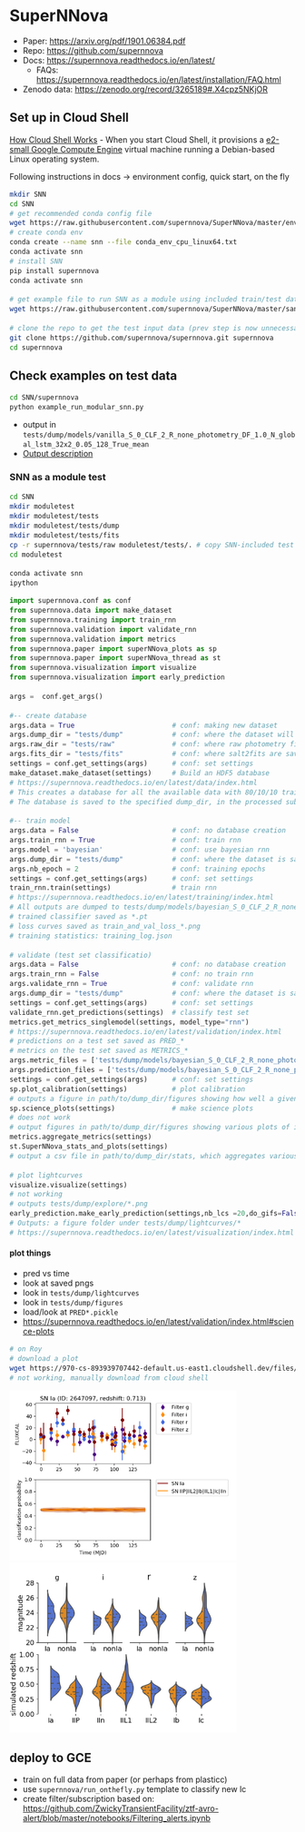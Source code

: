 # SuperNNova

- Paper: https://arxiv.org/pdf/1901.06384.pdf
- Repo: https://github.com/supernnova
- Docs: https://supernnova.readthedocs.io/en/latest/
    - FAQs: https://supernnova.readthedocs.io/en/latest/installation/FAQ.html
- Zenodo data: https://zenodo.org/record/3265189#.X4cpz5NKjOR


## Set up in Cloud Shell

[How Cloud Shell Works](https://cloud.google.com/shell/docs/how-cloud-shell-works)
    - When you start Cloud Shell, it provisions a [e2-small Google Compute Engine](https://cloud.google.com/compute/docs/machine-types) virtual machine running a Debian-based Linux operating system.

Following instructions in docs -> environment config, quick start, on the fly
```bash
mkdir SNN
cd SNN
# get recommended conda config file
wget https://raw.githubusercontent.com/supernnova/SuperNNova/master/env/conda_env_cpu_linux64.txt .
# create conda env
conda create --name snn --file conda_env_cpu_linux64.txt
conda activate snn
# install SNN
pip install supernnova
conda activate snn

# get example file to run SNN as a module using included train/test data
wget https://raw.githubusercontent.com/supernnova/SuperNNova/master/sandbox/example_run_modular_snn.py

# clone the repo to get the test input data (prev step is now unnecessary)
git clone https://github.com/supernnova/supernnova.git supernnova
cd supernnova
```


## Check examples on test data
```bash
cd SNN/supernnova
python example_run_modular_snn.py
```
- output in `tests/dump/models/vanilla_S_0_CLF_2_R_none_photometry_DF_1.0_N_global_lstm_32x2_0.05_128_True_mean`
- [Output description](https://supernnova.readthedocs.io/en/latest/installation/five_minute_guide.html#train-an-rnn)

### SNN as a module test
```bash
cd SNN
mkdir moduletest
mkdir moduletest/tests
mkdir moduletest/tests/dump
mkdir moduletest/tests/fits
cp -r supernnova/tests/raw moduletest/tests/. # copy SNN-included test data
cd moduletest

conda activate snn
ipython
```
```python
import supernnova.conf as conf
from supernnova.data import make_dataset
from supernnova.training import train_rnn
from supernnova.validation import validate_rnn
from supernnova.validation import metrics
from supernnova.paper import superNNova_plots as sp
from supernnova.paper import superNNova_thread as st
from supernnova.visualization import visualize
from supernnova.visualization import early_prediction

args =  conf.get_args()

#-- create database
args.data = True 						# conf: making new dataset
args.dump_dir = "tests/dump" 			# conf: where the dataset will be saved
args.raw_dir = "tests/raw"				# conf: where raw photometry files are saved
args.fits_dir = "tests/fits"			# conf: where salt2fits are saved
settings = conf.get_settings(args) 		# conf: set settings
make_dataset.make_dataset(settings)		# Build an HDF5 database
# https://supernnova.readthedocs.io/en/latest/data/index.html
# This creates a database for all the available data with 80/10/10 train/validate/test splits.
# The database is saved to the specified dump_dir, in the processed subfolder.

#-- train model
args.data = False						# conf: no database creation
args.train_rnn = True					# conf: train rnn
args.model = 'bayesian'                 # conf: use bayesian rnn
args.dump_dir = "tests/dump" 			# conf: where the dataset is saved
args.nb_epoch = 2						# conf: training epochs
settings = conf.get_settings(args) 		# conf: set settings
train_rnn.train(settings)				# train rnn
# https://supernnova.readthedocs.io/en/latest/training/index.html
# All outputs are dumped to tests/dump/models/bayesian_S_0_CLF_2_R_none_photometry_DF_1.0_N_global_lstm_32x2_0.05_128_True_mean_Bayes_0.75_-1.0_-7.0_4.0_3.0_-1.0_-7.0_4.0_3.0/
# trained classifier saved as *.pt
# loss curves saved as train_and_val_loss_*.png
# training statistics: training_log.json

# validate (test set classificatio)
args.data = False						# conf: no database creation
args.train_rnn = False					# conf: no train rnn
args.validate_rnn = True				# conf: validate rnn
args.dump_dir = "tests/dump" 			# conf: where the dataset is saved
settings = conf.get_settings(args) 		# conf: set settings
validate_rnn.get_predictions(settings)	# classify test set
metrics.get_metrics_singlemodel(settings, model_type="rnn")
# https://supernnova.readthedocs.io/en/latest/validation/index.html
# predictions on a test set saved as PRED_*
# metrics on the test set saved as METRICS_*
args.metric_files = ['tests/dump/models/bayesian_S_0_CLF_2_R_none_photometry_DF_1.0_N_global_lstm_32x2_0.05_128_True_mean_Bayes_0.75_-1.0_-7.0_4.0_3.0_-1.0_-7.0_4.0_3.0/METRICS_bayesian_S_0_CLF_2_R_none_photometry_DF_1.0_N_global_lstm_32x2_0.05_128_True_mean_Bayes_0.75_-1.0_-7.0_4.0_3.0_-1.0_-7.0_4.0_3.0.pickle']
args.prediction_files = ['tests/dump/models/bayesian_S_0_CLF_2_R_none_photometry_DF_1.0_N_global_lstm_32x2_0.05_128_True_mean_Bayes_0.75_-1.0_-7.0_4.0_3.0_-1.0_-7.0_4.0_3.0/PRED_bayesian_S_0_CLF_2_R_none_photometry_DF_1.0_N_global_lstm_32x2_0.05_128_True_mean_Bayes_0.75_-1.0_-7.0_4.0_3.0_-1.0_-7.0_4.0_3.0.pickle']
settings = conf.get_settings(args) 		# conf: set settings
sp.plot_calibration(settings)           # plot calibration
# outputs a figure in path/to/dump_dir/figures showing how well a given model is calibrated
sp.science_plots(settings)              # make science plots
# does not work
# output figures in path/to/dump_dir/figures showing various plots of interest: Hubble residuals, purity vs redshift etc.
metrics.aggregate_metrics(settings)
st.SuperNNova_stats_and_plots(settings)
# output a csv file in path/to/dump_dir/stats, which aggregates various performance metrics for each model that has been trained and for which a METRICS file has been created.

# plot lightcurves
visualize.visualize(settings)
# not working
# outputs tests/dump/explore/*.png
early_prediction.make_early_prediction(settings,nb_lcs =20,do_gifs=False)
# Outputs: a figure folder under tests/dump/lightcurves/*
# https://supernnova.readthedocs.io/en/latest/visualization/index.html

```


#### plot things
- pred vs time
- look at saved pngs
- look in `tests/dump/lightcurves`
- look in `tests/dump/figures`
- load/look at `PRED*.pickle`
- https://supernnova.readthedocs.io/en/latest/validation/index.html#science-plots

```bash
# on Roy
# download a plot
wget https://970-cs-893939707442-default.us-east1.cloudshell.dev/files/download/?id=b9cf48f3-d405-489b-88d0-6b71e688a099 figures/.
# not working, manually download from cloud shell
```

<img src="figures/bayesian_S_0_CLF_2_R_none_photometry_DF_1.0_N_global_lstm_32x2_0.05_128_True_mean_Bayes_0.75_-1.0_-7.0_4.0_3.0_-1.0_-7.0_4.0_3.0_class_pred_with_lc_2647097.png" alt="bayesian_S_0_CLF_2_R_none_photometry_DF_1.0_N_global_lstm_32x2_0.05_128_True_mean_Bayes_0.75_-1.0_-7.0_4.0_3.0_-1.0_-7.0_4.0_3.0_class_pred_with_lc_2647097.png" width="400"/>

<img src="figures/multiviolin_test.png" alt="multiviolin_test.png" width="400"/>


## deploy to GCE
- train on full data from paper (or perhaps from plasticc)
- use `supernnova/run_onthefly.py` template to classify new lc
- create filter/subscription based on: https://github.com/ZwickyTransientFacility/ztf-avro-alert/blob/master/notebooks/Filtering_alerts.ipynb

